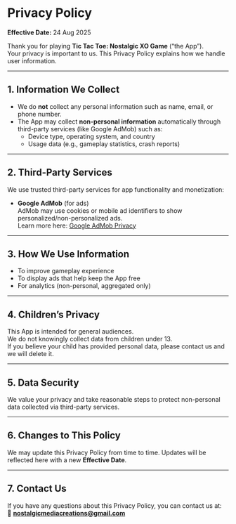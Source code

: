 # Privacy Policy

**Effective Date:** 24 Aug 2025  

Thank you for playing **Tic Tac Toe: Nostalgic XO Game** (“the App”).  
Your privacy is important to us. This Privacy Policy explains how we handle user information.  

---

## 1. Information We Collect
- We do **not** collect any personal information such as name, email, or phone number.  
- The App may collect **non-personal information** automatically through third-party services (like Google AdMob) such as:  
  - Device type, operating system, and country  
  - Usage data (e.g., gameplay statistics, crash reports)  

---

## 2. Third-Party Services
We use trusted third-party services for app functionality and monetization:  

- **Google AdMob** (for ads)  
  AdMob may use cookies or mobile ad identifiers to show personalized/non-personalized ads.  
  Learn more here: [Google AdMob Privacy](https://policies.google.com/technologies/ads)  

---

## 3. How We Use Information
- To improve gameplay experience  
- To display ads that help keep the App free  
- For analytics (non-personal, aggregated only)  

---

## 4. Children’s Privacy
This App is intended for general audiences.  
We do not knowingly collect data from children under 13.  
If you believe your child has provided personal data, please contact us and we will delete it.  

---

## 5. Data Security
We value your privacy and take reasonable steps to protect non-personal data collected via third-party services.  

---

## 6. Changes to This Policy
We may update this Privacy Policy from time to time. Updates will be reflected here with a new **Effective Date**.  

---

## 7. Contact Us
If you have any questions about this Privacy Policy, you can contact us at:  
📧 **[nostalgicmediacreations@gmail.com](mailto:nostalgicmediacreations@gmail.com)**
